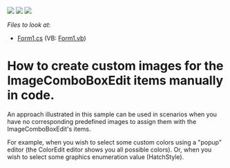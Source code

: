 <!-- default badges list -->
![](https://img.shields.io/endpoint?url=https://codecentral.devexpress.com/api/v1/VersionRange/128620155/13.1.4%2B)
[![](https://img.shields.io/badge/Open_in_DevExpress_Support_Center-FF7200?style=flat-square&logo=DevExpress&logoColor=white)](https://supportcenter.devexpress.com/ticket/details/E4414)
[![](https://img.shields.io/badge/📖_How_to_use_DevExpress_Examples-e9f6fc?style=flat-square)](https://docs.devexpress.com/GeneralInformation/403183)
<!-- default badges end -->
<!-- default file list -->
*Files to look at*:

* [Form1.cs](./CS/WindowsFormsApplication1/Form1.cs) (VB: [Form1.vb](./VB/WindowsFormsApplication1/Form1.vb))
<!-- default file list end -->
# How to create custom images for the ImageComboBoxEdit items manually in code.


<p>An approach illustrated in this sample can be used in scenarios when you have no corresponding predefined images to assign them with the ImageComboBoxEdit's items.</p><p>For example, when you wish to select some custom colors using a  "popup" editor (the ColorEdit editor shows you all possible colors). Or, when you wish to select some graphics enumeration value (HatchStyle).</p>

<br/>


